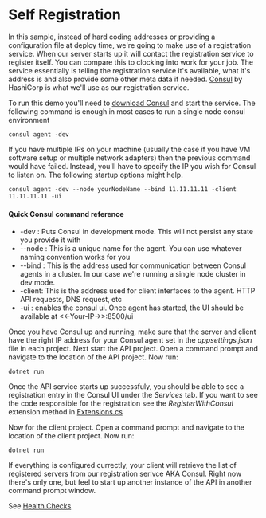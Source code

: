 # Self Registration

In this sample, instead of hard coding addresses or providing a configuration file at deploy time,
we're going to make use of a registration service. When our server starts up it will contact the registration
service to register itself. You can compare this to clocking into work for your job. The service essentially is
telling the registration service it's available, what it's address is and also provide some other meta data if
needed. [Consul](https://www.consul.io/) by HashiCorp is what we'll use as our registration service.

To run this demo you'll need to [download Consul](https://www.consul.io/downloads.html) and start the service.
The following command is enough in most cases to run a single node consul environment
```
consul agent -dev
```

If you have multiple IPs on your machine (usually the case if you have VM software setup or multiple network adapters) then
the previous command would have failed. Instead, you'll have to specify the IP you wish for Consul to listen on. The following
startup options might help.

```
consul agent -dev --node yourNodeName --bind 11.11.11.11 -client 11.11.11.11 -ui
```

#### Quick Consul command reference
- -dev : Puts Consul in development mode. This will not persist any state you provide it with
- --node : This is a unique name for the agent. You can use whatever naming convention works for you
- --bind : This is the address used for communication between Consul agents in a cluster. In our case
we're running a single node cluster in dev mode.
- -client: This is the address used for client interfaces to the agent. HTTP API requests, DNS request, etc
- -ui : enables the consul ui. Once agent has started, the UI should be available at <<-Your-IP->>:8500/ui


Once you have Consul up and running, make sure that the server and client have the right IP address for your
Consul agent set in the *appsettings.json* file in each project.
Next start the API project. Open a command prompt and navigate to the location
of the API project. Now run:

```
dotnet run
```
Once the API service starts up successfuly, you should be able to see a registration entry in the Consul UI
under the *Services* tab. If you want to see the code responsible for the registration see the *RegisterWithConsul* extension method in [Extensions.cs](src/SchoolAPI/Infrastructure/Extensions.cs)

Now for the client project. Open a command prompt and navigate to the location
of the client project. Now run:

```
dotnet run
```

If everything is configured currectly, your client will retrieve the list of registered servers from our registration serivce
AKA Consul. Right now there's only one, but feel to start up another instance of the API in another command prompt window.

See [Health Checks](../health_checks/README.MD)